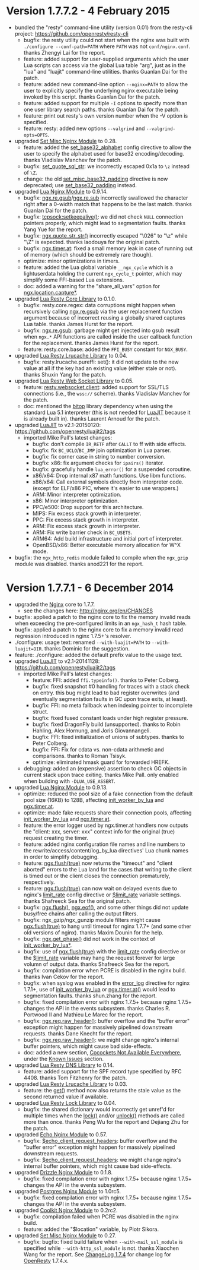 <!---
    @title         ChangeLog 1.7.7
    @creator       Yichun Zhang
    @created       2014-12-07 02:07 GMT
    @modifier      Yichun Zhang
    @modifier_link yichun-zhang
    @modified      2015-02-04 21:29 GMT
    @changes       2
--->


#  Version 1.7.7.2 - 4 February 2015
* bundled the "resty" command-line utility (version 0.01)  from the resty-cli
project: https://github.com/openresty/resty-cli
    * bugfix: the resty utility could not start when the nginx was built with `./configure --conf-path=PATH` where `PATH` was not `conf/nginx.conf`. thanks Zhengyi Lai for the report.
    * feature: added support for user-supplied arguments which the user Lua scripts can access via the global Lua table "arg", just as in the "lua" and "luajit" command-line utilities. thanks Guanlan Dai for the patch.
    * feature: added new command-line option `--nginx=PATH` to allow the user to explicitly specify the underlying nginx executable being invoked by this script. thanks Guanlan Dai for the patch.
    * feature: added support for multiple `-I` options to specify more than one user library search paths. thanks Guanlan Dai for the patch.
    * feature: print out resty's own version number when the -V option is specified.
    * feature: resty: added new options `--valgrind` and `--valgrind-opts=OPTS`.
* upgraded [Set Misc Nginx Module](set-misc-nginx-module.html) to 0.28.
    * feature: added the [set_base32_alphabet](https://github.com/openresty/set-misc-nginx-module#set_base32_alphabet) config directive to allow the user to specify the alphabet used for base32 encoding/decoding. thanks Vladislav Manchev for the patch.
    * bugfix: [set_quote_sql_str](https://github.com/openresty/set-misc-nginx-module#set_quote_sql_str): we incorrectly escaped 0x1a to `\z` instead of `\Z`.
    * change: the old [set_misc_base32_padding](https://github.com/openresty/set-misc-nginx-module#set_misc_base32_padding) directive is now deprecated; use [set_base32_padding](https://github.com/openresty/set-misc-nginx-module#set_base32_padding) instead.
* upgraded [Lua Nginx Module](lua-nginx-module.html) to 0.9.14.
    * bugfix: [ngx.re.gsub](https://github.com/openresty/lua-nginx-module#ngxregsub)/[ngx.re.sub](https://github.com/openresty/lua-nginx-module#ngxresub) incorrectly swallowed the character right after a 0-width match that happens to be the last match. thanks Guanlan Dai for the patch.
    * bugfix: [tcpsock:setkeepalive()](https://github.com/openresty/lua-nginx-module#tcpsocksetkeepalive): we did not check `NULL` connection pointers properly, which might lead to segmentation faults. thanks Yang Yue for the report.
    * bugfix: [ngx.quote_str_str()](https://github.com/openresty/lua-nginx-module#ngxquote_sql_str) incorrectly escaped "\026" to "\z" while "\Z" is expected. thanks laodouya for the original patch.
    * bugfix: [ngx.timer.at](https://github.com/openresty/lua-nginx-module#ngxtimerat): fixed a small memory leak in case of running out of memory (which should be extremely rare though).
    * optimize: minor optimizations in timers.
    * feature: added the Lua global variable `__ngx_cycle` which is a lightuserdata holding the current `ngx_cycle_t` pointer, which may simplify some FFI-based Lua extensions.
    * doc: added a warning for the "share_all_vars" option for [ngx.location.capture*](https://github.com/openresty/lua-nginx-module#ngxlocationcapture).
* upgraded [Lua Resty Core Library](lua-resty-core-library.html) to 0.1.0.
    * bugfix: resty.core.regex: data corruptions might happen when recursively calling [ngx.re.gsub](https://github.com/openresty/lua-nginx-module#ngxregsub) via the user replacement function argument because of incorrect reusing a globally shared captures Lua table. thanks James Hurst for the report.
    * bugfix: [ngx.re.gsub](https://github.com/openresty/lua-nginx-module#ngxregsub): garbage might get injected into gsub result when `ngx.*` API functions are called inside the user callback function for the replacement. thanks James Hurst for the report.
    * feature: resty.core.base: added the `FFI_BUSY` constant for `NGX_BUSY`.
* upgraded [Lua Resty Lrucache Library](lua-resty-lrucache-library.html) to 0.04.
    * bugfix: resty.lrucache.pureffi: set(): it did not update to the new value at all if the key had an existing value (either stale or not). thanks Shuxin Yang for the patch.
* upgraded [Lua Resty Web Socket Library](lua-resty-web-socket-library.html) to 0.05.
    * feature: [resty.websocket.client](https://github.com/openresty/lua-resty-websocket#restywebsocketclient): added support for SSL/TLS connections (i.e., the `wss://` scheme). thanks Vladislav Manchev for the patch.
    * doc: mentioned the [bitop](http://bitop.luajit.org/index.html) library dependency when using the standard Lua 5.1 interpreter (this is not needed for [LuaJIT](luajit.html) because it is already built in). thanks Laurent Arnoud for the patch.
* upgraded [LuaJIT](luajit.html) to v2.1-20150120:  https://github.com/openresty/luajit2/tags
    * imported Mike Pall's latest changes:
        * bugfix: don't compile `IR_RETF` after `CALLT` to ff with side effects.
        * bugfix: fix `BC_UCLO`/`BC_JMP` join optimization in Lua parser.
        * bugfix: fix corner case in string to number conversion.
        * bugfix: x86: fix argument checks for `ipairs()` iterator.
        * bugfix: gracefully handle `lua_error()` for a suspended coroutine.
        * x86/x64: Drop internal x87 math functions. Use libm functions.
        * x86/x64: Call external symbols directly from interpreter code. (except for ELF/x86 PIC, where it's easier to use wrappers.)
        * ARM: Minor interpreter optimization.
        * x86: Minor interpreter optimization.
        * PPC/e500: Drop support for this architecture.
        * MIPS: Fix excess stack growth in interpreter.
        * PPC: Fix excess stack growth in interpreter.
        * ARM: Fix excess stack growth in interpreter.
        * ARM: Fix write barrier check in `BC_USETS`.
        * ARM64: Add build infrastructure and initial port of interpreter.
        * OpenBSD/x86: Better executable memory allocation for W^X mode.
* bugfix: the `ngx_http_redis` module failed to compile when the `ngx_gzip` module
was disabled. thanks anod221 for the report.

#  Version 1.7.7.1 - 6 December 2014
* upgraded the [Nginx](nginx.html) core to 1.7.7.
    * see the changes here: http://nginx.org/en/CHANGES
* bugfix: applied a patch to the nginx core to fix the memory invalid reads
when exceeding the pre-configured limits in an `ngx_hash_t` hash table.
* bugfix: applied a patch to the nginx core to fix a memory invalid read regression
introduced in nginx 1.7.5+'s resolver.
* ./configure: usage text: renamed `--with-luajit=PATH` to `--with-luajit=DIR`.
thanks Dominic for the suggestion.
* feature: ./configure: added the default prefix value to the usage text.
* upgraded [LuaJIT](luajit.html) to v2.1-20141128:  https://github.com/openresty/luajit2/tags
    * imported Mike Pall's latest changes:
        * feature: FFI: added `ffi.typeinfo()`. thanks to Peter Colberg.
        * bugfix: fixed snapshot #0 handling for traces with a stack check on entry. this bug might lead to bad register overwrites (and eventually segmentation faults in GC upon trace exits, at least).
        * bugfix: FFI: no meta fallback when indexing pointer to incomplete struct.
        * bugfix: fixed fused constant loads under high register pressure.
        * bugfix: fixed DragonFly build (unsupported). thanks to Robin Hahling, Alex Hornung, and Joris Giovannangeli.
        * bugfix: FFI: fixed initialization of unions of subtypes. thanks to Peter Colberg.
        * bugfix: FFI: Fix for cdata vs. non-cdata arithmetic and comparisons. thanks to Roman Tsisyk.
        * optimize: eliminated hmask guard for forwarded HREFK.
    * debugging: added an (expensive) assertion to check GC objects in current stack upon trace exiting. thanks Mike Pall. only enabled when building with `-DLUA_USE_ASSERT`.
* upgraded [Lua Nginx Module](lua-nginx-module.html) to 0.9.13.
    * optimize: reduced the pool size of a fake connection from the default pool size (16KB) to 128B, affecting [init_worker_by_lua](https://github.com/openresty/lua-nginx-module#init_worker_by_lua) and [ngx.timer.at](https://github.com/openresty/lua-nginx-module#ngxtimerat).
    * optimize: made fake requests share their connection pools, affecting [init_worker_by_lua](https://github.com/openresty/lua-nginx-module#init_worker_by_lua) and [ngx.timer.at](https://github.com/openresty/lua-nginx-module#ngxtimerat).
    * feature: the error logger used by ngx.timer.at handlers now outputs the "client: xxx, server: xxx" context info for the original (true) request creating the timer.
    * feature: added nginx configuration file names and line numbers to the rewrite/access/content/log_by_lua directives' Lua chunk names in order to simplify debugging.
    * feature: [ngx.flush(true)](https://github.com/openresty/lua-nginx-module#ngxflush) now returns the "timeout" and "client aborted" errors to the Lua land for the cases that writing to the client is timed out or the client closes the connection prematurely, respectively.
    * feature: [ngx.flush(true)](https://github.com/openresty/lua-nginx-module#ngxflush) can now wait on delayed events due to nginx's [limit_rate](http://nginx.org/en/docs/http/ngx_http_core_module.html#limit_rate) config directive or [$limit_rate](http://nginx.org/en/docs/http/ngx_http_core_module.html#var_limit_rate) variable settings. thanks Shafreeck Sea for the original patch.
    * bugfix: [ngx.flush()](https://github.com/openresty/lua-nginx-module#ngxflush), [ngx.eof()](https://github.com/openresty/lua-nginx-module#ngxeof), and some other things did not update busy/free chains after calling the output filters.
    * bugfix: ngx_gzip/ngx_gunzip module filters might cause [ngx.flush(true)](https://github.com/openresty/lua-nginx-module#ngxflush) to hang until timeout for nginx 1.7.7+ (and some other old versions of nginx). thanks Maxim Dounin for the help.
    * bugfix: [ngx.get_phase()](https://github.com/openresty/lua-nginx-module#ngxget_phase) did not work in the context of [init_worker_by_lua*](https://github.com/openresty/lua-nginx-module#init_worker_by_lua).
    * bugfix: use of [ngx.flush(true)](https://github.com/openresty/lua-nginx-module#ngxflush) with the [limit_rate](http://nginx.org/en/docs/http/ngx_http_core_module.html#limit_rate) config directive or the [$limit_rate](http://nginx.org/en/docs/http/ngx_http_core_module.html#var_limit_rate) variable may hang the request forever for large volumn of output data. thanks Shafreeck Sea for the report.
    * bugfix: compilation error when PCRE is disabled in the nginx build. thanks Ivan Cekov for the report.
    * bugfix: when syslog was enabled in the [error_log](http://nginx.org/en/docs/ngx_core_module.html#error_log) directive for nginx 1.7.1+, use of [init_worker_by_lua](https://github.com/openresty/lua-nginx-module#init_worker_by_lua) or [ngx.timer.at()](https://github.com/openresty/lua-nginx-module#ngxtimerat) would lead to segmentation faults. thanks shun.zhang for the report.
    * bugfix: fixed compilation error with nginx 1.7.5+ because nginx 1.7.5+ changes the API in the events subsystem. thanks Charles R. Portwood II and Mathieu Le Marec for the report.
    * bugfix: [ngx.req.raw_header()](https://github.com/openresty/lua-nginx-module#ngxreqraw_header): buffer overflow and the "buffer error" exception might happen for massively pipelined downstream requests. thanks Dane Knecht for the report.
    * bugfix: [ngx.req.raw_header()](https://github.com/openresty/lua-nginx-module#ngxreqraw_header): we might change nginx's internal buffer pointers, which might cause bad side-effects.
    * doc: added a new section, [Cocockets Not Available Everywhere](https://github.com/openresty/lua-nginx-module#cocockets-not-available-everywhere), under the [Known Issues](https://github.com/openresty/lua-nginx-module#known-issues) section.
* upgraded [Lua Resty DNS Library](lua-resty-dns-library.html) to 0.14.
    * feature: added support for the SPF record type specified by RFC 4408. thanks Tom Fitzhenry for the patch.
* upgraded [Lua Resty Lrucache Library](lua-resty-lrucache-library.html) to 0.03.
    * feature: the [get()](https://github.com/openresty/lua-resty-lrucache#get) method now also returns the stale value as the second returned value if available.
* upgraded [Lua Resty Lock Library](lua-resty-lock-library.html) to 0.04.
    * bugfix: the shared dictionary would incorrectly get unref'd for multiple times when the [lock()](https://github.com/openresty/lua-resty-lock#lock) and/or [unlock()](https://github.com/openresty/lua-resty-lock#unlock) methods are called more than once. thanks Peng Wu for the report and Dejiang Zhu for the patch.
* upgraded [Echo Nginx Module](echo-nginx-module.html) to 0.57.
    * bugfix: [$echo_client_request_headers](https://github.com/openresty/echo-nginx-module#echo_client_request_headers): buffer overflow and the "buffer error" exception might happen for massively pipelined downstream requests.
    * bugfix: [$echo_client_request_headers](https://github.com/openresty/echo-nginx-module#echo_client_request_headers): we might change nginx's internal buffer pointers, which might cause bad side-effects.
* upgraded [Drizzle Nginx Module](drizzle-nginx-module.html) to 0.1.8.
    * bugfix: fixed compilation error with nginx 1.7.5+ because nginx 1.7.5+ changes the API in the events subsystem.
* upgraded [Postgres Nginx Module](postgres-nginx-module.html) to 1.0rc5.
    * bugfix: fixed compilation error with nginx 1.7.5+ because nginx 1.7.5+ changes the API in the events subsystem.
* upgraded [Coolkit Nginx Module](coolkit-nginx-module.html) to 0.2rc2.
    * bugfix: compilation failed when PCRE was disabled in the nginx build.
    * feature: added the "$location" variable, by Piotr Sikora.
* upgraded [Set Misc Nginx Module](set-misc-nginx-module.html) to 0.27.
    * bugfix: bugfix: fixed build failure when `--with-mail_ssl_module` is specified while `--with-http_ssl_module` is not. thanks Xiaochen Wang for the report.
See [ChangeLog 1.7.4](changelog-1007004.html) for change log for [OpenResty](openresty.html) 1.7.4.x.

